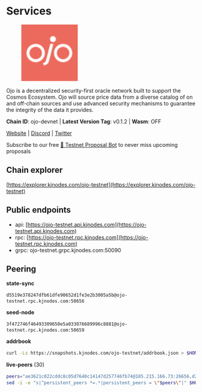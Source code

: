 # Services

<figure><img src="https://raw.githubusercontent.com/kj89/cosmos-images/main/logos/ojo.png" width="150" alt=""><figcaption></figcaption></figure>

Ojo is a decentralized security-first oracle network built  to support the Cosmos Ecosystem. Ojo will source price data  from a diverse catalog of on and off-chain sources and use  advanced security mechanisms to guarantee the integrity of the data it provides.

**Chain ID**: ojo-devnet | **Latest Version Tag**: v0.1.2 | **Wasm**: OFF

[Website](https://ojo.network) | [Discord](https://discord.gg/fd8Yrex8nC) | [Twitter](https://twitter.com/ojo_network)



Subscribe to our free [🤖 Testnet Proposal Bot](https://t.me/kjnodes_testnet_proposal_bot) to never miss upcoming proposals


## Chain explorer
[https://explorer.kjnodes.com/ojo-testnet](https://explorer.kjnodes.com/ojo-testnet)

## Public endpoints

* api: [https://ojo-testnet.api.kjnodes.com](https://ojo-testnet.api.kjnodes.com)
* rpc: [https://ojo-testnet.rpc.kjnodes.com](https://ojo-testnet.rpc.kjnodes.com)
* grpc: ojo-testnet.grpc.kjnodes.com:50090

## Peering

**state-sync**

```text
d5519e378247dfb61dfe90652d1fe3e2b3005a5b@ojo-testnet.rpc.kjnodes.com:50656
```

**seed-node**

```text
3f472746f46493309650e5a033076689996c8881@ojo-testnet.rpc.kjnodes.com:50659
```

**addrbook**
```bash
curl -Ls https://snapshots.kjnodes.com/ojo-testnet/addrbook.json > $HOME/.ojo/config/addrbook.json
```

**live-peers** (30)
```bash
peers="ae3621c022cddc8c05d7640c14147d257746fb74@185.215.166.73:26656,d2489830a5e91ec214edfc54756512e4f89f2609@65.109.92.79:12656,d5519e378247dfb61dfe90652d1fe3e2b3005a5b@65.109.68.190:50656,d9df87e2e26db62ef4014ce6e8705ee11bda304f@176.124.220.21:4669,5c2a752c9b1952dbed075c56c600c3a79b58c395@95.214.52.139:27226,7ee8ece35c778418302ac085817d835b67043871@116.203.245.212:26656,899892b43b951a5bb03cb2054e4d84f6431249cc@212.227.160.56:26656,1761db35a0402af7d6008705a49dad5c9059ae63@195.231.38.226:28656,f3e3a1d7684f3af1d434596e9b70ab21f4d67838@165.232.119.140:26656,cf2de6fcee7dd1e7bbe3413e9c182481f49eede0@65.108.9.164:21656,9d6ff8ca3c73ab08b7fcd59f47ed9cf7bd80f14e@185.217.126.187:36656,da9e028814ff30ec24e94bec6887f4686f692b86@173.212.222.167:30656,59954989ec7cb0c12ec55128d142db1a274b4465@135.181.221.186:26656,d6318facf0de085644dcf8ba57bcc1725b6ec515@89.58.59.75:36656,b16d876c443850cd358596790411b835d3f1735b@95.214.53.46:35656,98a552530acb9b0e81a834c2f514ee962da2bddf@65.109.70.45:16656,2f739fc450015f90acc7f7199e77780d07616257@65.109.90.171:36656,11bb322f6396a1ca67717cf162385ed250503e28@154.12.253.123:36656,7186f24ace7f4f2606f56f750c2684d387dc39ac@65.108.231.124:12656,b0968b57bcb5e527230ef3cfa3f65d5f1e4647dd@35.212.224.95:26656,98981d7eef057a01274473363addb7f0b17e06fa@84.21.171.25:26656,5461b1ff958615ab65b97a788774c557921e72ec@89.117.57.201:19656,4640b6c775c05b6146a708a3b5ec2241c1688588@161.97.147.255:50656,7416a65de3cc548a537dbb8bdf93dbd83fe401d2@78.107.234.44:26656,b0dac6c4a34dff86d3a77665c61bd08b4a5007cf@65.108.224.156:26656,b6c75d1fbdc9c39daaaf52a4c0937b9f06975808@167.235.198.193:46656,bab2e24e088af1efc88684a83024fa31baad34e5@185.137.122.106:26656,a23cc4cbb09108bc9af380083108262454539aeb@35.215.116.65:26656,f63f353c1e8b47b6fe1cbbda91b5a91673c155b3@89.163.132.156:36656,b133dde2713a216a017399920419fcb1e084cdb2@136.243.88.91:7330"
sed -i -e "s|^persistent_peers *=.*|persistent_peers = \"$peers\"|" $HOME/.ojo/config/config.toml
```
